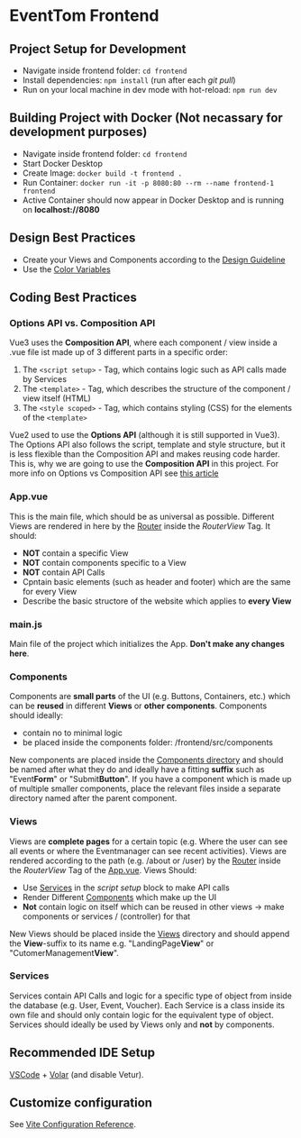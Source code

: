 # EventTom Frontend

## Project Setup for Development
- Navigate inside frontend folder: `cd frontend`
- Install dependencies: `npm install` (run after each *git pull*)
- Run on your local machine in dev mode with hot-reload: `npm run dev`


## Building Project with Docker (Not necassary for development purposes)
- Navigate inside frontend folder: `cd frontend`
- Start Docker Desktop
- Create Image: `docker build -t frontend .`
- Run Container: `docker run -it -p 8080:80 --rm --name frontend-1 frontend`
- Active Container should now appear in Docker Desktop and is running on **localhost://8080**

## Design Best Practices
- Create your Views and Components according to the [Design Guideline]()
- Use the [Color Variables](/frontend/src/assets/base.css) 

## Coding Best Practices

### Options API vs. Composition API
Vue3 uses the **Composition API**, where each component / view inside a .vue file ist made up of 3 different parts in a specific order:
1. The `<script setup>` - Tag, which contains logic such as API calls made by Services
2. The `<template>` - Tag, which describes the structure of the component / view itself (HTML)
3. The `<style scoped>` - Tag, which contains styling (CSS) for the elements of the `<template>`

Vue2 used to use the **Options API** (although it is still supported in Vue3). The Options API also follows the script, template and style structure, but it is less flexible than the Composition API and makes reusing code harder. This is, why we are going to use the **Composition API** in this project. For more info on Options vs Composition API see [this article](https://www.linkedin.com/pulse/vue-3-options-api-vs-composition-whats-difference-md-najmul-hasan/) 


### App.vue
This is the main file, which should be as universal as possible. Different Views are rendered in here by the [Router](/frontend/src/router/index.js) inside the *RouterView* Tag. It should:
- **NOT** contain a specific View
- **NOT** contain components specific to a View
- **NOT** contain API Calls
- Cpntain basic elements (such as header and footer) which are the same for every View
- Describe the basic structore of the website which applies to **every View**

### main.js
Main file of the project which initializes the App. **Don't make any changes here**.

### Components
Components are **small parts** of the UI (e.g. Buttons, Containers, etc.) which can be **reused** in different **Views** or **other components**. Components should ideally:
- contain no to minimal logic
- be placed inside the components folder: /frontend/src/components

New components are placed inside the [Components directory](/frontend/src/components/) and should be named after what they do and ideally have a fitting **suffix** such as "Event**Form**" or "Submit**Button**". If you have a component which is made up of multiple smaller components, place the relevant files inside a separate directory named after the parent component.

### Views
Views are **complete pages** for a certain topic (e.g. Where the user can see all events or where the Eventmanager can see recent activities). Views are rendered according to the path (e.g. /about or /user) by the [Router](/frontend/src/router/index.js) inside the *RouterView* Tag of the [App.vue](/frontend/src/App.vue). Views Should:
- Use [Services](/frontend/src/services/) in the *script setup* block to make API calls
- Render Different [Components](/frontend/src/components/) which make up the UI
- **Not** contain logic on itself which can be reused in other views -> make components or services / (controller) for that

New Views should be placed inside the [Views](/frontend/src/views/) directory and should append the **View**-suffix to its name e.g. "LandingPage**View**" or "CutomerManagement**View**".

### Services
Services contain API Calls and logic for a specific type of object from inside the database (e.g. User, Event, Voucher). Each Service is a class inside its own file and should only contain logic for the equivalent type of object. Services should ideally be used by Views only and **not** by components.


## Recommended IDE Setup

[VSCode](https://code.visualstudio.com/) + [Volar](https://marketplace.visualstudio.com/items?itemName=Vue.volar) (and disable Vetur).

## Customize configuration

See [Vite Configuration Reference](https://vite.dev/config/).



